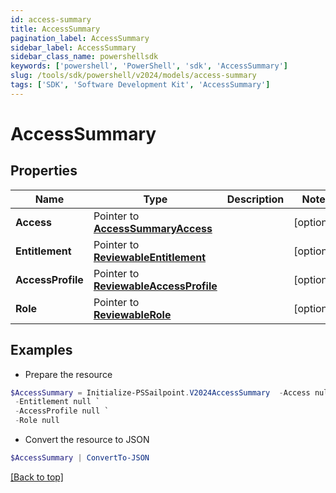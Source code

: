 ```yaml
---
id: access-summary
title: AccessSummary
pagination_label: AccessSummary
sidebar_label: AccessSummary
sidebar_class_name: powershellsdk
keywords: ['powershell', 'PowerShell', 'sdk', 'AccessSummary'] 
slug: /tools/sdk/powershell/v2024/models/access-summary
tags: ['SDK', 'Software Development Kit', 'AccessSummary']
---
```



# AccessSummary

## Properties

Name | Type | Description | Notes
------------ | ------------- | ------------- | -------------
**Access** |  Pointer to [**AccessSummaryAccess**](access-summary-access) |  | [optional] 
**Entitlement** |  Pointer to [**ReviewableEntitlement**](reviewable-entitlement) |  | [optional] 
**AccessProfile** |  Pointer to [**ReviewableAccessProfile**](reviewable-access-profile) |  | [optional] 
**Role** |  Pointer to [**ReviewableRole**](reviewable-role) |  | [optional] 

## Examples

- Prepare the resource
```powershell
$AccessSummary = Initialize-PSSailpoint.V2024AccessSummary  -Access null `
 -Entitlement null `
 -AccessProfile null `
 -Role null
```

- Convert the resource to JSON
```powershell
$AccessSummary | ConvertTo-JSON
```


[[Back to top]](#) 

